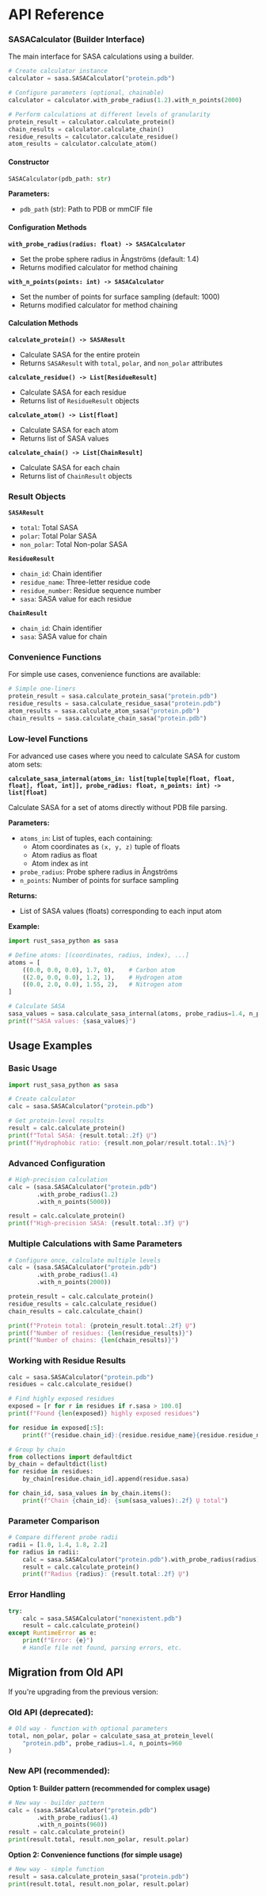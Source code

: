 # API Reference

### SASACalculator (Builder Interface)

The main interface for SASA calculations using a builder.

```python
# Create calculator instance
calculator = sasa.SASACalculator("protein.pdb")

# Configure parameters (optional, chainable)
calculator = calculator.with_probe_radius(1.2).with_n_points(2000)

# Perform calculations at different levels of granularity
protein_result = calculator.calculate_protein()
chain_results = calculator.calculate_chain()
residue_results = calculator.calculate_residue()
atom_results = calculator.calculate_atom()
```

#### Constructor

```python
SASACalculator(pdb_path: str)
```

**Parameters:**
- `pdb_path` (str): Path to PDB or mmCIF file

#### Configuration Methods

**`with_probe_radius(radius: float) -> SASACalculator`**
- Set the probe sphere radius in Ångströms (default: 1.4)
- Returns modified calculator for method chaining

**`with_n_points(points: int) -> SASACalculator`**
- Set the number of points for surface sampling (default: 1000)
- Returns modified calculator for method chaining

#### Calculation Methods

**`calculate_protein() -> SASAResult`**
- Calculate SASA for the entire protein
- Returns `SASAResult` with `total`, `polar`, and `non_polar` attributes

**`calculate_residue() -> List[ResidueResult]`**
- Calculate SASA for each residue
- Returns list of `ResidueResult` objects

**`calculate_atom() -> List[float]`**
- Calculate SASA for each atom
- Returns list of SASA values

**`calculate_chain() -> List[ChainResult]`**
- Calculate SASA for each chain
- Returns list of `ChainResult` objects

### Result Objects

**`SASAResult`**
- `total`: Total SASA
- `polar`: Total Polar SASA
- `non_polar`: Total Non-polar SASA

**`ResidueResult`**
- `chain_id`: Chain identifier
- `residue_name`: Three-letter residue code
- `residue_number`: Residue sequence number
- `sasa`: SASA value for each residue

**`ChainResult`**
- `chain_id`: Chain identifier
- `sasa`: SASA value for chain

### Convenience Functions

For simple use cases, convenience functions are available:

```python
# Simple one-liners
protein_result = sasa.calculate_protein_sasa("protein.pdb")
residue_results = sasa.calculate_residue_sasa("protein.pdb")
atom_results = sasa.calculate_atom_sasa("protein.pdb")
chain_results = sasa.calculate_chain_sasa("protein.pdb")
```

### Low-level Functions

For advanced use cases where you need to calculate SASA for custom atom sets:

**`calculate_sasa_internal(atoms_in: list[tuple[tuple[float, float, float], float, int]], probe_radius: float, n_points: int) -> list[float]`**

Calculate SASA for a set of atoms directly without PDB file parsing.

**Parameters:**
- `atoms_in`: List of tuples, each containing:
  - Atom coordinates as `(x, y, z)` tuple of floats
  - Atom radius as float
  - Atom index as int
- `probe_radius`: Probe sphere radius in Ångströms
- `n_points`: Number of points for surface sampling

**Returns:**
- List of SASA values (floats) corresponding to each input atom

**Example:**
```python
import rust_sasa_python as sasa

# Define atoms: [(coordinates, radius, index), ...]
atoms = [
    ((0.0, 0.0, 0.0), 1.7, 0),    # Carbon atom
    ((2.0, 0.0, 0.0), 1.2, 1),    # Hydrogen atom
    ((0.0, 2.0, 0.0), 1.55, 2),   # Nitrogen atom
]

# Calculate SASA
sasa_values = sasa.calculate_sasa_internal(atoms, probe_radius=1.4, n_points=100)
print(f"SASA values: {sasa_values}")
```

## Usage Examples

### Basic Usage

```python
import rust_sasa_python as sasa

# Create calculator
calc = sasa.SASACalculator("protein.pdb")

# Get protein-level results
result = calc.calculate_protein()
print(f"Total SASA: {result.total:.2f} Ų")
print(f"Hydrophobic ratio: {result.non_polar/result.total:.1%}")
```

### Advanced Configuration

```python
# High-precision calculation
calc = (sasa.SASACalculator("protein.pdb")
        .with_probe_radius(1.2)
        .with_n_points(5000))

result = calc.calculate_protein()
print(f"High-precision SASA: {result.total:.3f} Ų")
```

### Multiple Calculations with Same Parameters

```python
# Configure once, calculate multiple levels
calc = (sasa.SASACalculator("protein.pdb")
        .with_probe_radius(1.4)
        .with_n_points(2000))

protein_result = calc.calculate_protein()
residue_results = calc.calculate_residue()
chain_results = calc.calculate_chain()

print(f"Protein total: {protein_result.total:.2f} Ų")
print(f"Number of residues: {len(residue_results)}")
print(f"Number of chains: {len(chain_results)}")
```

### Working with Residue Results

```python
calc = sasa.SASACalculator("protein.pdb")
residues = calc.calculate_residue()

# Find highly exposed residues
exposed = [r for r in residues if r.sasa > 100.0]
print(f"Found {len(exposed)} highly exposed residues")

for residue in exposed[:5]:
    print(f"{residue.chain_id}:{residue.residue_name}{residue.residue_number} = {residue.sasa:.2f} Ų")

# Group by chain
from collections import defaultdict
by_chain = defaultdict(list)
for residue in residues:
    by_chain[residue.chain_id].append(residue.sasa)

for chain_id, sasa_values in by_chain.items():
    print(f"Chain {chain_id}: {sum(sasa_values):.2f} Ų total")
```

### Parameter Comparison

```python
# Compare different probe radii
radii = [1.0, 1.4, 1.8, 2.2]
for radius in radii:
    calc = sasa.SASACalculator("protein.pdb").with_probe_radius(radius)
    result = calc.calculate_protein()
    print(f"Radius {radius}: {result.total:.2f} Ų")
```

### Error Handling

```python
try:
    calc = sasa.SASACalculator("nonexistent.pdb")
    result = calc.calculate_protein()
except RuntimeError as e:
    print(f"Error: {e}")
    # Handle file not found, parsing errors, etc.
```

## Migration from Old API

If you're upgrading from the previous version:

### Old API (deprecated):
```python
# Old way - function with optional parameters
total, non_polar, polar = calculate_sasa_at_protein_level(
    "protein.pdb", probe_radius=1.4, n_points=960
)
```

### New API (recommended):

**Option 1: Builder pattern (recommended for complex usage)**
```python
# New way - builder pattern
calc = (sasa.SASACalculator("protein.pdb")
        .with_probe_radius(1.4)
        .with_n_points(960))
result = calc.calculate_protein()
print(result.total, result.non_polar, result.polar)
```

**Option 2: Convenience functions (for simple usage)**
```python
# New way - simple function
result = sasa.calculate_protein_sasa("protein.pdb")
print(result.total, result.non_polar, result.polar)
```

